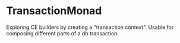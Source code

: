 # TransactionMonad

Exploring CE builders by creating a "transaction context". Usable for composing different parts of a db transaction.